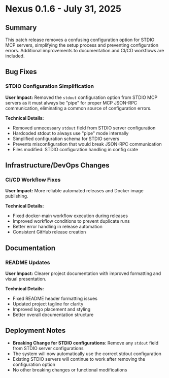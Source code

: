 # Nexus 0.1.6 - July 31, 2025

## Summary
This patch release removes a confusing configuration option for STDIO MCP servers, simplifying the setup process and preventing configuration errors. Additional improvements to documentation and CI/CD workflows are included.

## Bug Fixes

### STDIO Configuration Simplification
**User Impact:** Removed the `stdout` configuration option from STDIO MCP servers as it must always be "pipe" for proper MCP JSON-RPC communication, eliminating a common source of configuration errors.

**Technical Details:**
- Removed unnecessary `stdout` field from STDIO server configuration
- Hardcoded stdout to always use "pipe" mode internally
- Simplified configuration schema for STDIO servers
- Prevents misconfiguration that would break JSON-RPC communication
- Files modified: STDIO configuration handling in config crate

## Infrastructure/DevOps Changes

### CI/CD Workflow Fixes
**User Impact:** More reliable automated releases and Docker image publishing.

**Technical Details:**
- Fixed docker-main workflow execution during releases
- Improved workflow conditions to prevent duplicate runs
- Better error handling in release automation
- Consistent GitHub release creation

## Documentation

### README Updates
**User Impact:** Clearer project documentation with improved formatting and visual presentation.

**Technical Details:**
- Fixed README header formatting issues
- Updated project tagline for clarity
- Improved logo placement and styling
- Better overall documentation structure

## Deployment Notes
- **Breaking Change for STDIO configurations**: Remove any `stdout` field from STDIO server configurations
- The system will now automatically use the correct stdout configuration
- Existing STDIO servers will continue to work after removing the configuration option
- No other breaking changes or functional modifications
